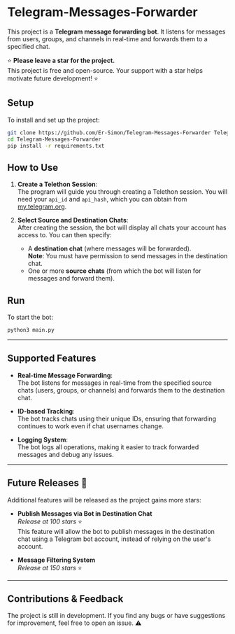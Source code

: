 # Telegram-Messages-Forwarder

This project is a **Telegram message forwarding bot**. It listens for messages from users, groups, and channels in real-time and forwards them to a specified chat.

⭐ **Please leave a star for the project.**  
This project is free and open-source. Your support with a star helps motivate future development! ⭐  

## Setup

To install and set up the project:

```bash
git clone https://github.com/Er-Simon/Telegram-Messages-Forwarder Telegram-Messages-Forwarder
cd Telegram-Messages-Forwarder
pip install -r requirements.txt
```

## How to Use

1. **Create a Telethon Session**:  
   The program will guide you through creating a Telethon session. You will need your `api_id` and `api_hash`, which you can obtain from [my.telegram.org](https://my.telegram.org).
   
2. **Select Source and Destination Chats**:  
   After creating the session, the bot will display all chats your account has access to. You can then specify:
   - A **destination chat** (where messages will be forwarded).  
     **Note**: You must have permission to send messages in the destination chat.
   - One or more **source chats** (from which the bot will listen for messages and forward them).

## Run

To start the bot:

```bash
python3 main.py
```

---

## Supported Features

- **Real-time Message Forwarding**:  
  The bot listens for messages in real-time from the specified source chats (users, groups, or channels) and forwards them to the destination chat.

- **ID-based Tracking**:  
  The bot tracks chats using their unique IDs, ensuring that forwarding continues to work even if chat usernames change.

- **Logging System**:  
  The bot logs all operations, making it easier to track forwarded messages and debug any issues.

---

## Future Releases 🚀

Additional features will be released as the project gains more stars:

- **Publish Messages via Bot in Destination Chat**  
  *Release at 100 stars* ⭐  
  This feature will allow the bot to publish messages in the destination chat using a Telegram bot account, instead of relying on the user's account.

- **Message Filtering System**  
  *Release at 150 stars* ⭐

---

## Contributions & Feedback

The project is still in development. If you find any bugs or have suggestions for improvement, feel free to open an issue. ⚠️

